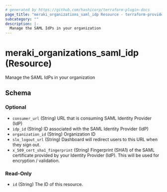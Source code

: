 ```yaml
---
# generated by https://github.com/hashicorp/terraform-plugin-docs
page_title: "meraki_organizations_saml_idp Resource - terraform-provider-meraki"
subcategory: ""
description: |-
  Manage the SAML IdPs in your organization
---
```


# meraki_organizations_saml_idp (Resource)

Manage the SAML IdPs in your organization



<!-- schema generated by tfplugindocs -->
## Schema

### Optional

- `consumer_url` (String) URL that is consuming SAML Identity Provider (IdP)
- `idp_id` (String) ID associated with the SAML Identity Provider (IdP)
- `organization_id` (String) Organization ID
- `slo_logout_url` (String) Dashboard will redirect users to this URL when they sign out.
- `x_509_cert_sha1_fingerprint` (String) Fingerprint (SHA1) of the SAML certificate provided by your Identity Provider (IdP). This will be used for encryption / validation.

### Read-Only

- `id` (String) The ID of this resource.


